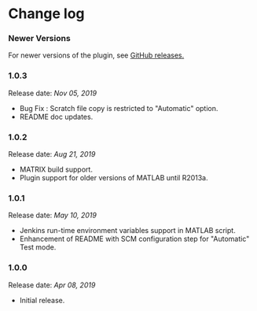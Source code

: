 Change log
===

### Newer Versions 

For newer versions of the plugin, see [GitHub releases.](https://github.com/jenkinsci/matlab-plugin/releases)

### 1.0.3




Release date: _Nov 05, 2019_

* Bug Fix : Scratch file copy is restricted to "Automatic" option.
* README doc updates. 


### 1.0.2

Release date: _Aug 21, 2019_

* MATRIX build support. 
* Plugin support for older versions of MATLAB until R2013a.

### 1.0.1

Release date: _May 10, 2019_

* Jenkins run-time environment variables support in MATLAB script.
* Enhancement of README with SCM configuration step for "Automatic" Test mode.

### 1.0.0

Release date: _Apr 08, 2019_

* Initial release.








